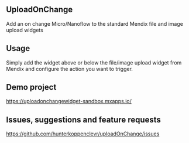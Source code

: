 ## UploadOnChange
Add an on change Micro/Nanoflow to the standard Mendix file and image upload widgets

## Usage
Simply add the widget above or below the file/image upload widget from Mendix and configure the action you want to trigger.

## Demo project
https://uploadonchangewidget-sandbox.mxapps.io/

## Issues, suggestions and feature requests
https://github.com/hunterkoppenclevr/uploadOnChange/issues
